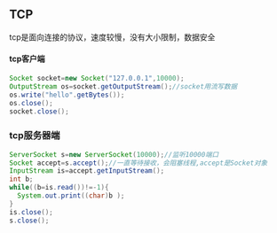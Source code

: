 ## TCP
tcp是面向连接的协议，速度较慢，没有大小限制，数据安全
#### tcp客户端
```java
Socket socket=new Socket("127.0.0.1",10000);
OutputStream os=socket.getOutputStream();//socket用流写数据
os.write("hello".getBytes());
os.close();
socket.close();
```
### tcp服务器端
```java
ServerSocket s=new ServerSocket(10000);//监听10000端口
Socket accept=s.accept();//一直等待接收，会阻塞线程,accept是Socket对象
InputStream is=accept.getInputStream();
int b;
while((b=is.read())!=-1){
  System.out.print((char)b );
}
is.close();
s.close();
```
